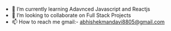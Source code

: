 - 🌱 I’m currently learning Adavnced Javascript and Reactjs
- 💞️ I’m looking to collaborate on Full Stack Projects
- 📫 How to reach me gmail:- abhishekmandavi8805@gmail.com

<!---
abhishek-mandavi/abhishek-mandavi is a ✨ special ✨ repository because its `README.md` (this file) appears on your GitHub profile.
You can click the Preview link to take a look at your changes.
--->
